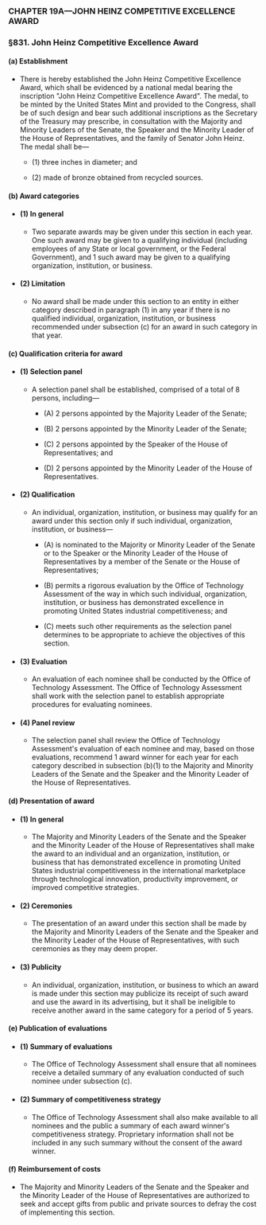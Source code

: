 ### **CHAPTER 19A—JOHN HEINZ COMPETITIVE EXCELLENCE AWARD**

### §831. John Heinz Competitive Excellence Award
#### (a) Establishment
* There is hereby established the John Heinz Competitive Excellence Award, which shall be evidenced by a national medal bearing the inscription "John Heinz Competitive Excellence Award". The medal, to be minted by the United States Mint and provided to the Congress, shall be of such design and bear such additional inscriptions as the Secretary of the Treasury may prescribe, in consultation with the Majority and Minority Leaders of the Senate, the Speaker and the Minority Leader of the House of Representatives, and the family of Senator John Heinz. The medal shall be—

  * (1) three inches in diameter; and

  * (2) made of bronze obtained from recycled sources.

#### (b) Award categories
* #### (1) In general
  * Two separate awards may be given under this section in each year. One such award may be given to a qualifying individual (including employees of any State or local government, or the Federal Government), and 1 such award may be given to a qualifying organization, institution, or business.

* #### (2) Limitation
  * No award shall be made under this section to an entity in either category described in paragraph (1) in any year if there is no qualified individual, organization, institution, or business recommended under subsection (c) for an award in such category in that year.

#### (c) Qualification criteria for award
* #### (1) Selection panel
  * A selection panel shall be established, comprised of a total of 8 persons, including—

    * (A) 2 persons appointed by the Majority Leader of the Senate;

    * (B) 2 persons appointed by the Minority Leader of the Senate;

    * (C) 2 persons appointed by the Speaker of the House of Representatives; and

    * (D) 2 persons appointed by the Minority Leader of the House of Representatives.

* #### (2) Qualification
  * An individual, organization, institution, or business may qualify for an award under this section only if such individual, organization, institution, or business—

    * (A) is nominated to the Majority or Minority Leader of the Senate or to the Speaker or the Minority Leader of the House of Representatives by a member of the Senate or the House of Representatives;

    * (B) permits a rigorous evaluation by the Office of Technology Assessment of the way in which such individual, organization, institution, or business has demonstrated excellence in promoting United States industrial competitiveness; and

    * (C) meets such other requirements as the selection panel determines to be appropriate to achieve the objectives of this section.

* #### (3) Evaluation
  * An evaluation of each nominee shall be conducted by the Office of Technology Assessment. The Office of Technology Assessment shall work with the selection panel to establish appropriate procedures for evaluating nominees.

* #### (4) Panel review
  * The selection panel shall review the Office of Technology Assessment's evaluation of each nominee and may, based on those evaluations, recommend 1 award winner for each year for each category described in subsection (b)(1) to the Majority and Minority Leaders of the Senate and the Speaker and the Minority Leader of the House of Representatives.

#### (d) Presentation of award
* #### (1) In general
  * The Majority and Minority Leaders of the Senate and the Speaker and the Minority Leader of the House of Representatives shall make the award to an individual and an organization, institution, or business that has demonstrated excellence in promoting United States industrial competitiveness in the international marketplace through technological innovation, productivity improvement, or improved competitive strategies.

* #### (2) Ceremonies
  * The presentation of an award under this section shall be made by the Majority and Minority Leaders of the Senate and the Speaker and the Minority Leader of the House of Representatives, with such ceremonies as they may deem proper.

* #### (3) Publicity
  * An individual, organization, institution, or business to which an award is made under this section may publicize its receipt of such award and use the award in its advertising, but it shall be ineligible to receive another award in the same category for a period of 5 years.

#### (e) Publication of evaluations
* #### (1) Summary of evaluations
  * The Office of Technology Assessment shall ensure that all nominees receive a detailed summary of any evaluation conducted of such nominee under subsection (c).

* #### (2) Summary of competitiveness strategy
  * The Office of Technology Assessment shall also make available to all nominees and the public a summary of each award winner's competitiveness strategy. Proprietary information shall not be included in any such summary without the consent of the award winner.

#### (f) Reimbursement of costs
* The Majority and Minority Leaders of the Senate and the Speaker and the Minority Leader of the House of Representatives are authorized to seek and accept gifts from public and private sources to defray the cost of implementing this section.